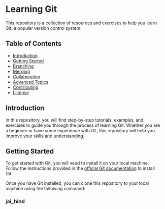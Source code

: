 # Learning Git

This repository is a collection of resources and exercises to help you learn Git, a popular version control system.

## Table of Contents

- [Introduction](#introduction)
- [Getting Started](#getting-started)
- [Branching](#branching)
- [Merging](#merging)
- [Collaboration](#collaboration)
- [Advanced Topics](#advanced-topics)
- [Contributing](#contributing)
- [License](#license)

## Introduction

In this repository, you will find step-by-step tutorials, examples, and exercises to guide you through the process of learning Git. Whether you are a beginner or have some experience with Git, this repository will help you improve your skills and understanding.

## Getting Started

To get started with Git, you will need to install it on your local machine. Follow the instructions provided in the [official Git documentation](https://git-scm.com/book/en/v2/Getting-Started-Installing-Git) to install Git.

Once you have Git installed, you can clone this repository to your local machine using the following command:
### jai_hind
